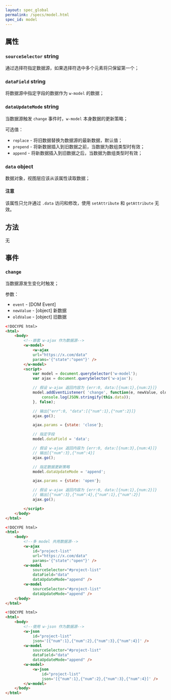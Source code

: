 ```yaml
---
layout: spec_global
permalink: /specs/model.html
spec_id: model
---
```


## 属性

### `sourceSelector` **string**

通过选择符指定数据源，如果选择符选中多个元素将只保留第一个；

### `dataField` **string**

将数据源中指定字段的数据作为 `w-model` 的数据；

### `dataUpdateMode` **string**

当数据源触发 `change` 事件时，`w-model` 本身数据的更新策略；

可选值：

 * `replace` - 将旧数据替换为数据源的最新数据，默认值；
 * `prepend` - 将新数据插入到旧数据之前，当数据为数组类型时有效；
 * `append` - 将新数据插入到旧数据之后，当数据为数组类型时有效；

### `data` **object**

数据对象，视图层应该从该属性读取数据；

<div class="callout callout-danger">
    <h4>注意</h4>
    <p>
        该属性只允许通过 <code>.data</code> 访问和修改，使用 <code>setAttribute</code> 和 <code>getAttribute</code> 无效。
    </p>
</div>

## 方法

无

## 事件

### `change`

当数据源发生变化时触发；

参数：

 * `event` - [DOM Event]
 * `newValue` - [object] 新数据
 * `oldValue` - [object] 旧数据

```html
<!DOCYPE html>
<html>
    <body>
        <!--嵌套 w-ajax 作为数据源-->
        <w-model>
            <w-ajax
            url="https://x.com/data"
            params='{"state":"open"}' />
        </w-model>
        <script>
            var model = document.querySelector('w-model');
            var ajax = document.querySelector('w-ajax');

            // 假设 w-ajax 返回内容为 {err:0, data:[{num:1},{num:2}]}
            model.addEventListener( 'change', function(e, newValue, oldValue) {
                console.log(JSON.stringify(this.data));
            }, false);

            // 输出{"err":0, "data":[{"num":1},{"num":2}]}
            ajax.go();

            ajax.params = {state: 'close'};

            // 指定字段
            model.dataField = 'data';

            // 假设 w-ajax 返回内容为 {err:0, data:[{num:3},{num:4}]}
            // 输出[{"num":3},{"num":4}]
            ajax.go();

            // 指定数据更新策略
            model.dataUpdateMode = 'append';

            ajax.params = {state: 'open'};

            // 假设 w-ajax 返回内容为 {err:0, data:[{num:1},{num:2}]}
            // 输出[{"num":3},{"num":4},{"num":1},{"num":2}]
            ajax.go();

        </script>
    </body>
</html>
```

```html
<!DOCYPE html>
<html>
    <body>
        <!--多 model 共用数据源-->
        <w-ajax 
            id="project-list"
            url="https://x.com/data"
            params='{"state":"open"}' />
        <w-model
            sourceSelector="#project-list"
            dataField="data"
            dataUpdateMode="append" />
        <w-model
            sourceSelector="#project-list"
            dataUpdateMode="append" />
    </body>
</html>
```

```html
<!DOCYPE html>
<html>
    <body>
        <!--使用 w-json 作为数据源-->
        <w-json
            id="project-list"
            json='[{"num":1},{"num":2},{"num":3},{"num":4}]' />
        <w-model
            sourceSelector="#project-list"
            dataField="data"
            dataUpdateMode="append" />
        <w-model>
            <w-json
                id="project-list"
                json='[{"num":1},{"num":2},{"num":3},{"num":4}]' />
        </w-model>
    </body>
</html>
```